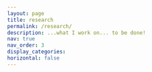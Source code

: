```yaml
---
layout: page
title: research
permalink: /research/
description: ...what I work on... to be done!
nav: true
nav_order: 3
display_categories: 
horizontal: false
---
```


